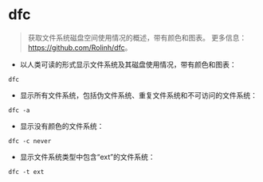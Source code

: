 # dfc

> 获取文件系统磁盘空间使用情况的概述，带有颜色和图表。
> 更多信息：<https://github.com/Rolinh/dfc>。

- 以人类可读的形式显示文件系统及其磁盘使用情况，带有颜色和图表：

`dfc`

- 显示所有文件系统，包括伪文件系统、重复文件系统和不可访问的文件系统：

`dfc -a`

- 显示没有颜色的文件系统：

`dfc -c never`

- 显示文件系统类型中包含“ext”的文件系统：

`dfc -t ext`